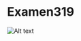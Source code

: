 # Examen319

![Alt text]([Ejecuciones/Ejecucionpregunta1.png](https://github.com/JhulenMallo/Examen319/blob/main/Ejecuciones/Ejecucionpregunta1.png))
